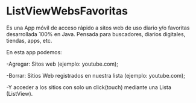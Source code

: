 # ListViewWebsFavoritas

Es una App móvil de acceso rápido a sitos web de uso diario y/o favoritas desarrollada 100% en Java.
Pensada para buscadores, diarios digitales, tiendas, apps, etc.

En esta app podemos:

-Agregar: Sitos web (ejemplo: youtube.com);

-Borrar: Sitios Web registrados en nuestra lista (ejemplo: youtube.com);

-Y acceder a los sitios con solo un click(touch) mediante una Lista (ListView).
